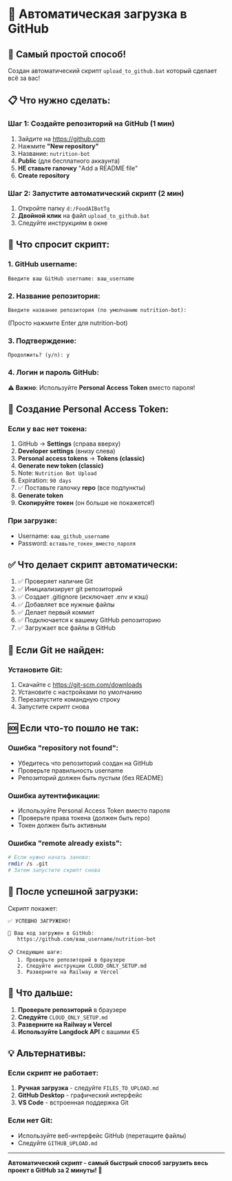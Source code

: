 # 🤖 Автоматическая загрузка в GitHub

## 🎯 Самый простой способ!

Создан автоматический скрипт `upload_to_github.bat` который сделает всё за вас!

## 📋 Что нужно сделать:

### Шаг 1: Создайте репозиторий на GitHub (1 мин)
1. Зайдите на https://github.com
2. Нажмите **"New repository"**
3. Название: `nutrition-bot`
4. **Public** (для бесплатного аккаунта)
5. **НЕ ставьте галочку** "Add a README file"
6. **Create repository**

### Шаг 2: Запустите автоматический скрипт (2 мин)
1. Откройте папку `d:/FoodAIBotTg`
2. **Двойной клик** на файл `upload_to_github.bat`
3. Следуйте инструкциям в окне

## 🔧 Что спросит скрипт:

### 1. GitHub username:
```
Введите ваш GitHub username: ваш_username
```

### 2. Название репозитория:
```
Введите название репозитория (по умолчанию nutrition-bot): 
```
(Просто нажмите Enter для nutrition-bot)

### 3. Подтверждение:
```
Продолжить? (y/n): y
```

### 4. Логин и пароль GitHub:
⚠️ **Важно**: Используйте **Personal Access Token** вместо пароля!

## 🔑 Создание Personal Access Token:

### Если у вас нет токена:
1. GitHub → **Settings** (справа вверху)
2. **Developer settings** (внизу слева)
3. **Personal access tokens** → **Tokens (classic)**
4. **Generate new token (classic)**
5. Note: `Nutrition Bot Upload`
6. Expiration: `90 days`
7. ✅ Поставьте галочку **repo** (все подпункты)
8. **Generate token**
9. **Скопируйте токен** (он больше не покажется!)

### При загрузке:
- Username: `ваш_github_username`
- Password: `вставьте_токен_вместо_пароля`

## ✅ Что делает скрипт автоматически:

1. ✅ Проверяет наличие Git
2. ✅ Инициализирует git репозиторий
3. ✅ Создает .gitignore (исключает .env и кэш)
4. ✅ Добавляет все нужные файлы
5. ✅ Делает первый коммит
6. ✅ Подключается к вашему GitHub репозиторию
7. ✅ Загружает все файлы в GitHub

## 🚫 Если Git не найден:

### Установите Git:
1. Скачайте с https://git-scm.com/downloads
2. Установите с настройками по умолчанию
3. Перезапустите командную строку
4. Запустите скрипт снова

## 🆘 Если что-то пошло не так:

### Ошибка "repository not found":
- Убедитесь что репозиторий создан на GitHub
- Проверьте правильность username
- Репозиторий должен быть пустым (без README)

### Ошибка аутентификации:
- Используйте Personal Access Token вместо пароля
- Проверьте права токена (должен быть repo)
- Токен должен быть активным

### Ошибка "remote already exists":
```bash
# Если нужно начать заново:
rmdir /s .git
# Затем запустите скрипт снова
```

## 🎉 После успешной загрузки:

Скрипт покажет:
```
✅ УСПЕШНО ЗАГРУЖЕНО!

🎉 Ваш код загружен в GitHub:
   https://github.com/ваш_username/nutrition-bot

📋 Следующие шаги:
   1. Проверьте репозиторий в браузере
   2. Следуйте инструкции CLOUD_ONLY_SETUP.md
   3. Разверните на Railway и Vercel
```

## 🚀 Что дальше:

1. **Проверьте репозиторий** в браузере
2. **Следуйте** `CLOUD_ONLY_SETUP.md`
3. **Разверните на Railway и Vercel**
4. **Используйте Langdock API** с вашими €5

## 💡 Альтернативы:

### Если скрипт не работает:
1. **Ручная загрузка** - следуйте `FILES_TO_UPLOAD.md`
2. **GitHub Desktop** - графический интерфейс
3. **VS Code** - встроенная поддержка Git

### Если нет Git:
- Используйте веб-интерфейс GitHub (перетащите файлы)
- Следуйте `GITHUB_UPLOAD.md`

---

**Автоматический скрипт - самый быстрый способ загрузить весь проект в GitHub за 2 минуты! 🚀**
